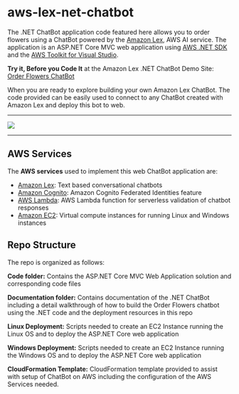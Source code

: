 # aws-lex-net-chatbot
The .NET ChatBot application code featured here allows you to order flowers using a ChatBot powered by the [Amazon Lex][1], AWS AI service. The application is an ASP.NET Core MVC web application using [AWS .NET SDK][2] and the [AWS Toolkit for Visual Studio][3].  

**Try it, Before you Code It** at the Amazon Lex .NET ChatBot Demo Site: [Order Flowers ChatBot][4]

When you are ready to explore building your own Amazon Lex ChatBot. The code provided can be easily used to connect to any ChatBot created with Amazon Lex and deploy this bot to web.


----------


<img src="https://s3.us-east-2.amazonaws.com/aws-blog-tew-posts/ChatBot-Pic2-small.png"/>


----------

## **AWS Services**

The **AWS services** used to implement this web ChatBot application are: 

 - [Amazon Lex][5]: Text based conversational chatbots 
 - [Amazon Cognito][6]: Amazon Cognito Federated Identities feature 
 - [AWS Lambda][7]: AWS Lambda function for serverless validation of
   chatbot responses
 - [Amazon EC2][8]: Virtual compute instances for
   running Linux and Windows instances

## **Repo Structure**
The repo is organized as follows:

**Code folder:** Contains the ASP.NET Core MVC Web Application solution and corresponding code files

**Documentation folder:** Contains documentation of the .NET ChatBot including a detail walkthrough of how to build the Order Flowers chatbot using the .NET code and the deployment resources in this repo

**Linux Deployment:** Scripts needed to create an EC2 Instance running the Linux OS and to deploy the ASP.NET Core web application 

**Windows Deployment:** Scripts needed to create an EC2 Instance running the Windows OS and to deploy the ASP.NET Core web application 

**CloudFormation Template:** CloudFormation template provided to assist with setup of ChatBot on AWS including the configuration of the AWS Services needed.


  [1]: http://aws.amazon.com/lex "Amazon Lex"
  [2]: https://aws.amazon.com/sdk-for-net/ "AWS .NET SDK"
  [3]: https://aws.amazon.com/visualstudio/
  [4]: http://aws-dotnet-chatbot-windows-356320664.us-east-1.elb.amazonaws.com/HelloChatBot/ "Amazon Lex .NET Chatbot Demo"
  [5]: https://aws.amazon.com/lex/
  [6]: https://aws.amazon.com/cognito/
  [7]: https://aws.amazon.com/lambda/
  [8]: http://aws.amazon.com/ec2